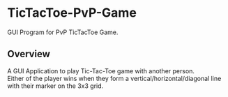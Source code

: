 # TicTacToe-PvP-Game
GUI Program for PvP TicTacToe Game.

<h2>Overview</h2>

A GUI Application to play Tic-Tac-Toe game with another person.<br>
Either of the player wins when they form a vertical/horizontal/diagonal line with their marker on the 3x3 grid.
